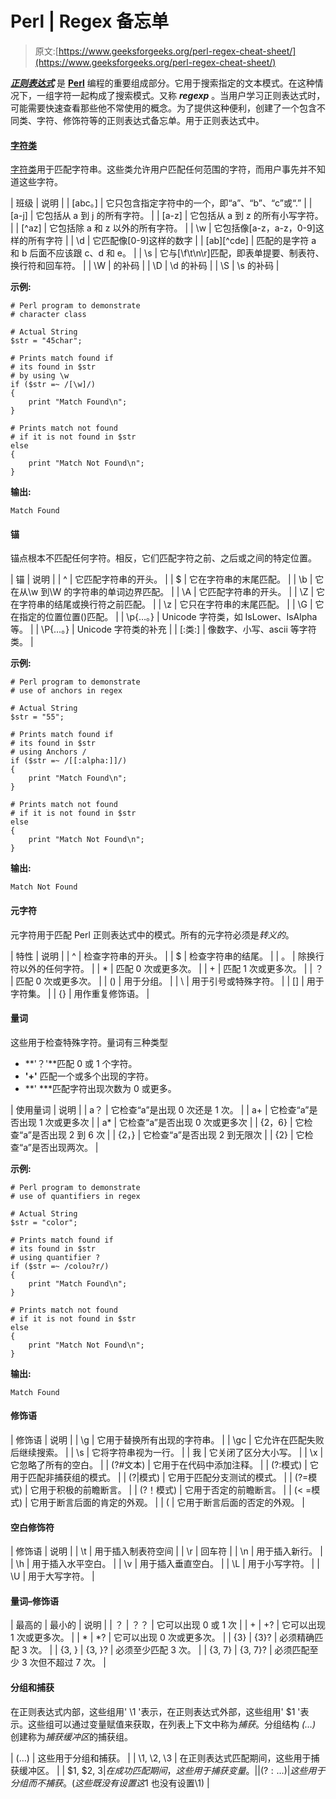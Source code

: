 # Perl | Regex 备忘单

> 原文:[https://www.geeksforgeeks.org/perl-regex-cheat-sheet/](https://www.geeksforgeeks.org/perl-regex-cheat-sheet/)

***[正则表达式](https://www.geeksforgeeks.org/perl-regular-expressions/)*** 是 [**Perl**](https://www.geeksforgeeks.org/introduction-to-perl/) 编程的重要组成部分。它用于搜索指定的文本模式。在这种情况下，一组字符一起构成了搜索模式。又称 ***regexp*** 。当用户学习正则表达式时，可能需要快速查看那些他不常使用的概念。为了提供这种便利，创建了一个包含不同类、字符、修饰符等的正则表达式备忘单。用于正则表达式中。

#### [字符类](https://www.geeksforgeeks.org/perl-regex-character-classes/)

[字符类](https://www.geeksforgeeks.org/perl-regex-character-classes/)用于匹配字符串。这些类允许用户匹配任何范围的字符，而用户事先并不知道这些字符。

| 班级 | 说明 |
| [abc。] | 它只包含指定字符中的一个，即“a”、“b”、“c”或“.” |
| [a-j] | 它包括从 a 到 j 的所有字符。 |
| [a-z] | 它包括从 a 到 z 的所有小写字符。 |
| [^az] | 它包括除 a 和 z 以外的所有字符。 |
| \w | 它包括像[a-z，a-z，0-9]这样的所有字符 |
| \d | 它匹配像[0-9]这样的数字 |
| [ab][^cde] | 匹配的是字符 a 和 b 后面不应该跟 c、d 和 e。 |
| \s | 它与[\f\t\n\r]匹配，即表单提要、制表符、换行符和回车符。 |
| \W | 的补码 |
| \D | \d 的补码 |
| \S | \s 的补码 |

**示例:**

```
# Perl program to demonstrate
# character class

# Actual String
$str = "45char";

# Prints match found if 
# its found in $str
# by using \w
if ($str =~ /[\w]/)
{
    print "Match Found\n";
}

# Prints match not found 
# if it is not found in $str
else
{
    print "Match Not Found\n";
}
```

**输出:**

```
Match Found
```

#### 锚

锚点根本不匹配任何字符。相反，它们匹配字符之前、之后或之间的特定位置。

| 锚 | 说明 |
| ^ | 它匹配字符串的开头。 |
| $ | 它在字符串的末尾匹配。 |
| \b | 它在从\w 到\W 的字符串的单词边界匹配。 |
| \A | 它匹配字符串的开头。 |
| \Z | 它在字符串的结尾或换行符之前匹配。 |
| \z | 它只在字符串的末尾匹配。 |
| \G | 它在指定的位置位置()匹配。 |
| \p{…。} | Unicode 字符类，如 IsLower、IsAlpha 等。 |
| \P{…。} | Unicode 字符类的补充 |
| [:类:] | 像数字、小写、ascii 等字符类。 |

**示例:**

```
# Perl program to demonstrate
# use of anchors in regex

# Actual String
$str = "55";

# Prints match found if 
# its found in $str
# using Anchors / 
if ($str =~ /[[:alpha:]]/)
{
    print "Match Found\n";
}

# Prints match not found 
# if it is not found in $str
else
{
    print "Match Not Found\n";
}
```

**输出:**

```
Match Not Found
```

#### 元字符

元字符用于匹配 Perl 正则表达式中的模式。所有的元字符必须是*转义的*。

| 特性 | 说明 |
| ^ | 检查字符串的开头。 |
| $ | 检查字符串的结尾。 |
| 。 | 除换行符以外的任何字符。 |
| * | 匹配 0 次或更多次。 |
| + | 匹配 1 次或更多次。 |
| ？ | 匹配 0 次或更多次。 |
| () | 用于分组。 |
| \ | 用于引号或特殊字符。 |
| [] | 用于字符集。 |
| {} | 用作重复修饰语。 |

#### 量词

这些用于检查特殊字符。量词有三种类型

*   **'？'**匹配 0 或 1 个字符。
*   **'+'** 匹配一个或多个出现的字符。
*   **' ***匹配字符出现次数为 0 或更多。

| 使用量词 | 说明 |
| a？ | 它检查“a”是出现 0 次还是 1 次。 |
| a+ | 它检查“a”是否出现 1 次或更多次 |
| a* | 它检查“a”是否出现 0 次或更多次 |
| {2，6} | 它检查“a”是否出现 2 到 6 次 |
| {2，} | 它检查“a”是否出现 2 到无限次 |
| {2} | 它检查“a”是否出现两次。 |

**示例:**

```
# Perl program to demonstrate
# use of quantifiers in regex

# Actual String
$str = "color";

# Prints match found if 
# its found in $str
# using quantifier ?
if ($str =~ /colou?r/)
{
    print "Match Found\n";
}

# Prints match not found 
# if it is not found in $str
else
{
    print "Match Not Found\n";
}
```

**输出:**

```
Match Found
```

#### 修饰语

| 修饰语 | 说明 |
| \g | 它用于替换所有出现的字符串。 |
| \gc | 它允许在匹配失败后继续搜索。 |
| \s | 它将字符串视为一行。 |
| 我 | 它关闭了区分大小写。 |
| \x | 它忽略了所有的空白。 |
| (?#文本) | 它用于在代码中添加注释。 |
| (?:模式) | 它用于匹配非捕获组的模式。 |
| (?&#124;模式) | 它用于匹配分支测试的模式。 |
| (?=模式) | 它用于积极的前瞻断言。 |
| (?！模式) | 它用于否定的前瞻断言。 |
| (< =模式) | 它用于断言后面的肯定的外观。 |
| ( | 它用于断言后面的否定的外观。 |

#### 空白修饰符

| 修饰语 | 说明 |
| \t | 用于插入制表符空间 |
| \r | 回车符 |
| \n | 用于插入新行。 |
| \h | 用于插入水平空白。 |
| \v | 用于插入垂直空白。 |
| \L | 用于小写字符。 |
| \U | 用于大写字符。 |

#### 量词–修饰语

| 最高的 | 最小的 | 说明 |
| ？ | ？？ | 它可以出现 0 或 1 次 |
| + | +? | 它可以出现 1 次或更多次。 |
| * | *? | 它可以出现 0 次或更多次。 |
| {3} | {3}? | 必须精确匹配 3 次。 |
| {3, } | {3, }? | 必须至少匹配 3 次。 |
| {3, 7} | {3, 7}? | 必须匹配至少 3 次但不超过 7 次。 |

#### 分组和捕获

在正则表达式内部，这些组用' \1 '表示，在正则表达式外部，这些组用' $1 '表示。这些组可以通过变量赋值来获取，在列表上下文中称为*捕获*。分组结构 *(…)* 创建称为*捕获缓冲区*的捕获组。

| (…) | 这些用于分组和捕获。 |
| \1, \2, \3 | 在正则表达式匹配期间，这些用于捕获缓冲区。 |
| $1, $2, $3 | 在成功匹配期间，这些用于捕获变量。 |
| (?:…) | 这些用于分组而不捕获。(这些既没有设置这$1 也没有设置\1) |